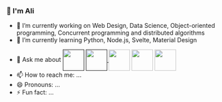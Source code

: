 ### 👋 I'm Ali

<!--
**AliHaider-codes/AliHaider-codes** is a ✨ _special_ ✨ repository because its `README.md` (this file) appears on your GitHub profile.
Here are some ideas to get you started:
-->

- 🔭 I’m currently working on Web Design, Data Science, Object-oriented programming, Concurrent programming and distributed algorithms
- 🌱 I’m currently learning Python, Node.js, Svelte, Material Design
<!--
- 👯 I’m looking to collaborate on ...
- 🤔 I’m looking for help with ... -->
- 💬 Ask me about <a href="" target="blank"><img align="center" src="https://it.wikipedia.org/wiki/PHP#/media/File:PHP-logo.svg" height="50" /></a> <a href="" target="blank"><img align="center" src="https://en.wikipedia.org/wiki/Python_(programming_language)#/media/File:Python-logo-notext.svg" height="50" /> </a><img align="center" src="https://it.wikipedia.org/wiki/C%2B%2B#/media/File:ISO_C++_Logo.svg" height="50" /></a> <img align="center" src="https://upload.wikimedia.org/wikipedia/commons/1/18/C_Programming_Language.svg" height="50" /></a> <img align="center" src="https://en.wikipedia.org/wiki/Java_(programming_language)#/media/File:Java_programming_language_logo.svg" height="50" /></a>
- 📫 How to reach me: ...
- 😄 Pronouns: ...
- ⚡ Fun fact: ...
